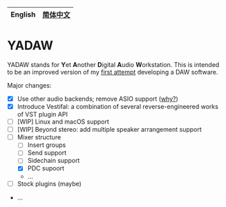 | English | [简体中文](./README-zh.md) |
| ------- | -------------------------- |

# YADAW

YADAW stands for **Y**et **A**nother **D**igital **A**udio **W**orkstation. This is intended to be an improved version of my [first attempt](https://github.com/xris1658/musec-legacy) developing a DAW software.

Major changes:
- [x] Use other audio backends; remove ASIO support ([why?](https://github.com/xris1658/musec-legacy/issues/7))
- [x] Introduce Vestifal: a combination of several reverse-engineered works of VST plugin API
- [ ] [WIP] Linux and macOS support
- [ ] [WIP] Beyond stereo: add multiple speaker arrangement support
- [ ] Mixer structure
  - [ ] Insert groups
  - [ ] Send support
  - [ ] Sidechain support
  - [x] PDC supoort
  - ...
- [ ] Stock plugins (maybe)
- ...